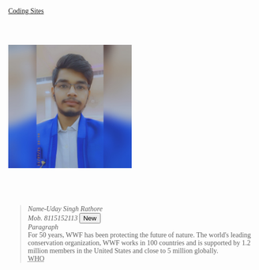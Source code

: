 <!DOCTYPE html>
<html>
<link rel="stylesheet" href="Coding.css">
<head>
<a href="C:\Users\uday9\Desktop\Coding Sites.html" target="_blank">Coding Sites</a>
<title>
Info
</title>
</head>
<body style="font-family:Comic sans ms">
<p title="info" style="color:cyan;font-size:60px;">
<img src="https://github.com/Uday-S-Rathore/information.github.io/blob/main/IMG_20211216_210340_048.jpg" height="250" width="250"><br>
<!--------------<hr>--------------->
<blockquote cite="C:\Users\uday9\Desktop\Coding Sites.html">
<!--Contact-->
<address>
Name-Uday Singh Rathore<br>
Mob. 8115152113
<button onclick="document.location='Coding Sites.html'">New</button>
</address>
<cite>Paragraph</cite><br>
For 50 years, WWF has been protecting the future of nature.
The world's leading conservation organization,
WWF works in 100 countries and is supported by
1.2 million members in the United States and
close to 5 million globally.<br>
<abbr title="World Health Organization">WHO</abbr>
</blockquote>
</p>
</body>
</html>
